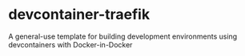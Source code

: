 # devcontainer-traefik
A general-use template for building development environments using devcontainers with Docker-in-Docker
